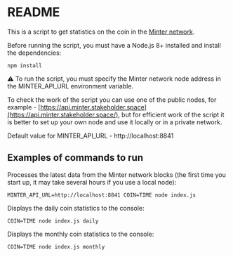 # README
This is a script to get statistics on the coin in the [Minter network](https://www.minter.network/). 

Before running the script, you must have a Node.js 8+ installed and install the dependencies:
```
npm install
```

⚠️ To run the script, you must specify the Minter network node address in the MINTER_API_URL environment variable. 

To check the work of the script you can use one of the public nodes, for example - [https://api.minter.stakeholder.space](https://api.minter.stakeholder.space/), but for efficient work of the script it is better to set up your own node and use it locally or in a private network.

Default value for MINTER_API_URL - http://localhost:8841

## Examples of commands to run

Processes the latest data from the Minter network blocks (the first time you start up, it may take several hours if you use a local node):
```
MINTER_API_URL=http://localhost:8841 COIN=TIME node index.js
```
 
Displays the daily coin statistics to the console:
```
COIN=TIME node index.js daily
```


Displays the monthly coin statistics to the console:
```
COIN=TIME node index.js monthly
```
